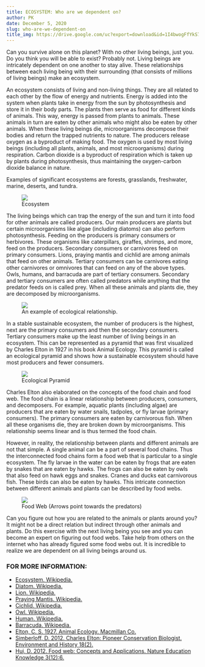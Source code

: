 ```yaml
---
title: ECOSYSTEM: Who are we dependent on?
author: PK
date: December 5, 2020
slug: who-are-we-dependent-on
title_img: https://drive.google.com/uc?export=download&id=1I4bwogFfYkS7RiJ3dSgEiV517JiWHk55
---
```


Can you survive alone on this planet? With no other living beings, just you. Do you think you will be able to exist? Probably not. Living beings are intricately dependent on one another to stay alive. These relationships between each living being with their surrounding (that consists of millions of living beings) make an ecosystem.

An ecosystem consists of living and non-living things. They are all related to each other by the flow of energy and nutrients. Energy is added into the system when plants take in energy from the sun by photosynthesis and store it in their body parts. The plants then serve as food for different kinds of animals. This way, energy is passed from plants to animals. These animals in turn are eaten by other animals who might also be eaten by other animals. When these living beings die, microorganisms decompose their bodies and return the trapped nutrients to nature. The producers release oxygen as a byproduct of making food. The oxygen is used by most living beings (including all plants, animals, and most microorganisms) during respiration. Carbon dioxide is a byproduct of respiration which is taken up by plants during photosynthesis, thus maintaining the oxygen-carbon dioxide balance in nature.

Examples of significant ecosystems are forests, grasslands, freshwater, marine, deserts, and tundra.


<figure class="image">
  <img style="max-width: 300px;" src="https://drive.google.com/uc?export=download&id=12T8eSwE13juuxvrC6tVF4Huo9LUzHosK">
  <figcaption>Ecosystem</figcaption>
</figure>


The living beings which can trap the energy of the sun and turn it into food for other animals are called producers. Our main producers are plants but certain microorganisms like algae (including diatoms) can also perform photosynthesis. Feeding on the producers is primary consumers or herbivores. These organisms like caterpillars, giraffes, shrimps, and more, feed on the producers. Secondary consumers or carnivores feed on primary consumers. Lions, praying mantis and cichlid are among animals that feed on other animals. Tertiary consumers can be carnivores eating other carnivores or omnivores that can feed on any of the above types. Owls, humans, and barracuda are part of tertiary consumers. Secondary and tertiary consumers are often called predators while anything that the predator feeds on is called prey. When all these animals and plants die, they are decomposed by microorganisms. 

<figure class="image">
  <img src="https://drive.google.com/uc?export=download&id=1W60cxY-FoAIY3KOPGXg_kEXxKhdV-aLz">
  <figcaption>An example of ecological relationship.</figcaption>
</figure>

In a stable sustainable ecosystem, the number of producers is the highest, next are the primary consumers and then the secondary consumers. Tertiary consumers make up the least number of living beings in an ecosystem. This can be represented as a pyramid that was first visualized by Charles Elton in 1927 in his book Animal Ecology. This pyramid is called an ecological pyramid and shows how a sustainable ecosystem should have most producers and fewer consumers.


<figure class="image">
  <img src="https://drive.google.com/uc?export=download&id=1cQ0F5-16Zk2z4Eogv18Cl24eU1RZcypY">
  <figcaption>Ecological Pyramid</figcaption>
</figure>

Charles Elton also elaborated on the concepts of the food chain and food web.
The food chain is a linear relationship between producers, consumers, and decomposers. For example, aquatic plants (including algae) are producers that are eaten by water snails, tadpoles, or fly larvae (primary consumers). The primary consumers are eaten by carnivorous fish. When all these organisms die, they are broken down by microorganisms. This relationship seems linear and is thus termed the food chain.

However, in reality, the relationship between plants and different animals are not that simple. A single animal can be a part of several food chains. Thus the interconnected food chains form a food web that is particular to a single ecosystem. The fly larvae in the water can be eaten by frogs that are eaten by snakes that are eaten by hawks. The frogs can also be eaten by owls that also feed on hawk eggs and snakes. Cranes and ducks eat carnivorous fish. These birds can also be eaten by hawks. This intricate connection between different animals and plants can be described by food webs.


<figure class="image">
  <img src="https://drive.google.com/uc?export=download&id=1vMx-Re3iUyfiOT4rca-LXgivDiMsc-KI">
  <figcaption>Food Web (Arrows point towards the predators)</figcaption>
</figure>


Can you figure out how you are related to the animals or plants around you? It might not be a direct relation but indirect through other animals and plants. Do this exercise with the next living being you see and you can become an expert on figuring out food webs. Take help from others on the internet who has already figured some food webs out. It is incredible to realize we are dependent on all living beings around us.

### FOR MORE INFORMATION:

<div class="references">
<div></div>

- [Ecosystem. Wikipedia.](https://en.wikipedia.org/wiki/Ecosystem)
- [Diatom. Wikipedia.](https://en.wikipedia.org/wiki/Diatom)
- [Lion. Wikipedia.](https://en.wikipedia.org/wiki/Diatom)
- [Praying Mantis. Wikipedia.](https://en.wikipedia.org/wiki/Mantis)
- [Cichlid. Wikipedia.](https://en.wikipedia.org/wiki/Cichlid)
- [Owl. Wikipedia.](https://en.wikipedia.org/wiki/Owl)
- [Human. Wikipedia.](https://en.wikipedia.org/wiki/Human)
- [Barracuda. Wikipedia.](https://en.wikipedia.org/wiki/Barracuda)
- [Elton, C. S. 1927. Animal Ecology. Macmillan Co.](https://archive.org/stream/animalecology00elto?ref=ol#page/n7/mode/2up)
- [Simberloff, D. 2012. Charles Elton: Pioneer Conservation Biologist. Environment and History 18(2).](https://www.ingentaconnect.com/content/whp/eh/2012/00000018/00000002/art00003)
- [Hui, D. 2012. Food web: Concepts and Applications. Nature Education Knowledge 3(12):6.](https://www.nature.com/scitable/knowledge/library/food-web-concept-and-applications-84077181/)

</div>